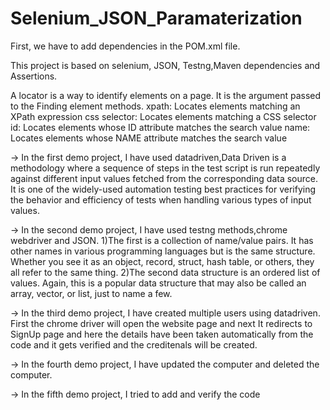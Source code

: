 # Selenium_JSON_Paramaterization

First, we have to add dependencies in the POM.xml file.

This project is based on selenium, JSON, Testng,Maven dependencies and Assertions.

A locator is a way to identify elements on a page. It is the argument passed to the Finding element methods.
xpath: Locates elements matching an XPath expression
css selector:	Locates elements matching a CSS selector
id:	Locates elements whose ID attribute matches the search value
name:	Locates elements whose NAME attribute matches the search value

-> In the first demo project, I have used datadriven,Data Driven is a methodology where a sequence of steps in the test script is run repeatedly against different input values fetched from the corresponding data source. It is one of the widely-used automation testing best practices for verifying the behavior and efficiency of tests when handling various types of input values.

-> In the second demo project, I have used testng methods,chrome webdriver and JSON.
1)The first is a collection of name/value pairs. It has other names in various programming languages but is the same structure. Whether you see it as an object, record, struct, hash table, or others, they all refer to the same thing. 
2)The second data structure is an ordered list of values. Again, this is a popular data structure that may also be called an array, vector, or list, just to name a few. 

-> In the third demo project, I have created multiple users using datadriven. First the chrome driver will open the website page and next It redirects to SignUp page and here the details have been taken automatically from the code and it gets verified and the creditenals will be created.

-> In the fourth demo project, I have updated the computer and deleted the computer.

-> In the fifth demo project, I tried to add and verify the code

